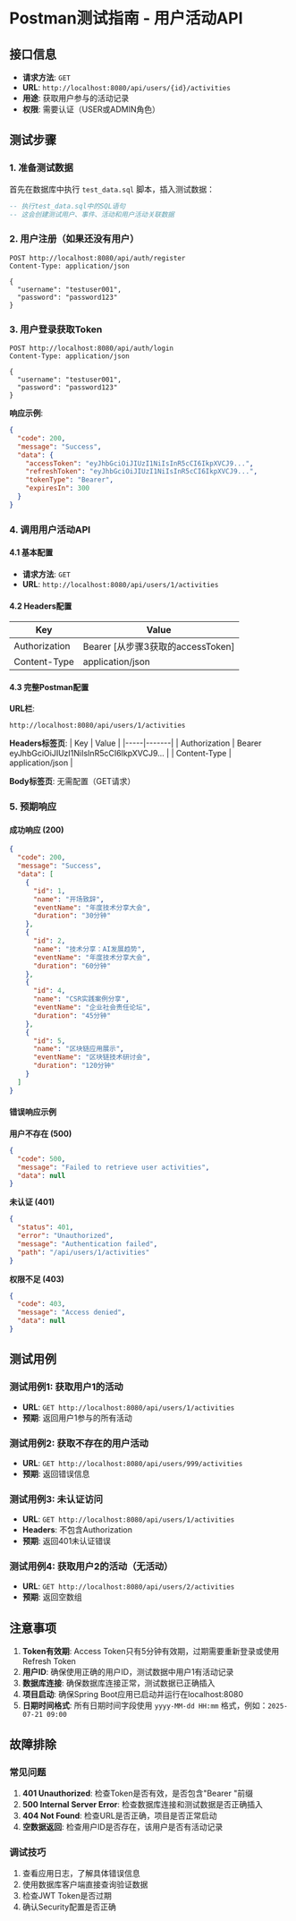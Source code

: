 # Postman测试指南 - 用户活动API

## 接口信息
- **请求方法**: `GET`
- **URL**: `http://localhost:8080/api/users/{id}/activities`
- **用途**: 获取用户参与的活动记录
- **权限**: 需要认证（USER或ADMIN角色）

## 测试步骤

### 1. 准备测试数据
首先在数据库中执行 `test_data.sql` 脚本，插入测试数据：

```sql
-- 执行test_data.sql中的SQL语句
-- 这会创建测试用户、事件、活动和用户活动关联数据
```

### 2. 用户注册（如果还没有用户）
```
POST http://localhost:8080/api/auth/register
Content-Type: application/json

{
  "username": "testuser001",
  "password": "password123"
}
```

### 3. 用户登录获取Token
```
POST http://localhost:8080/api/auth/login
Content-Type: application/json

{
  "username": "testuser001",
  "password": "password123"
}
```

**响应示例**:
```json
{
  "code": 200,
  "message": "Success",
  "data": {
    "accessToken": "eyJhbGciOiJIUzI1NiIsInR5cCI6IkpXVCJ9...",
    "refreshToken": "eyJhbGciOiJIUzI1NiIsInR5cCI6IkpXVCJ9...",
    "tokenType": "Bearer",
    "expiresIn": 300
  }
}
```

### 4. 调用用户活动API

#### 4.1 基本配置
- **请求方法**: `GET`
- **URL**: `http://localhost:8080/api/users/1/activities`

#### 4.2 Headers配置
| Key | Value |
|-----|-------|
| Authorization | Bearer [从步骤3获取的accessToken] |
| Content-Type | application/json |

#### 4.3 完整Postman配置

**URL栏**:
```
http://localhost:8080/api/users/1/activities
```

**Headers标签页**:
| Key | Value |
|-----|-------|
| Authorization | Bearer eyJhbGciOiJIUzI1NiIsInR5cCI6IkpXVCJ9... |
| Content-Type | application/json |

**Body标签页**: 无需配置（GET请求）

### 5. 预期响应

#### 成功响应 (200)
```json
{
  "code": 200,
  "message": "Success",
  "data": [
    {
      "id": 1,
      "name": "开场致辞",
      "eventName": "年度技术分享大会",
      "duration": "30分钟"
    },
    {
      "id": 2,
      "name": "技术分享：AI发展趋势",
      "eventName": "年度技术分享大会",
      "duration": "60分钟"
    },
    {
      "id": 4,
      "name": "CSR实践案例分享",
      "eventName": "企业社会责任论坛",
      "duration": "45分钟"
    },
    {
      "id": 5,
      "name": "区块链应用展示",
      "eventName": "区块链技术研讨会",
      "duration": "120分钟"
    }
  ]
}
```

#### 错误响应示例

**用户不存在 (500)**
```json
{
  "code": 500,
  "message": "Failed to retrieve user activities",
  "data": null
}
```

**未认证 (401)**
```json
{
  "status": 401,
  "error": "Unauthorized",
  "message": "Authentication failed",
  "path": "/api/users/1/activities"
}
```

**权限不足 (403)**
```json
{
  "code": 403,
  "message": "Access denied",
  "data": null
}
```

## 测试用例

### 测试用例1: 获取用户1的活动
- **URL**: `GET http://localhost:8080/api/users/1/activities`
- **预期**: 返回用户1参与的所有活动

### 测试用例2: 获取不存在的用户活动
- **URL**: `GET http://localhost:8080/api/users/999/activities`
- **预期**: 返回错误信息

### 测试用例3: 未认证访问
- **URL**: `GET http://localhost:8080/api/users/1/activities`
- **Headers**: 不包含Authorization
- **预期**: 返回401未认证错误

### 测试用例4: 获取用户2的活动（无活动）
- **URL**: `GET http://localhost:8080/api/users/2/activities`
- **预期**: 返回空数组

## 注意事项

1. **Token有效期**: Access Token只有5分钟有效期，过期需要重新登录或使用Refresh Token
2. **用户ID**: 确保使用正确的用户ID，测试数据中用户1有活动记录
3. **数据库连接**: 确保数据库连接正常，测试数据已正确插入
4. **项目启动**: 确保Spring Boot应用已启动并运行在localhost:8080
5. **日期时间格式**: 所有日期时间字段使用 `yyyy-MM-dd HH:mm` 格式，例如：`2025-07-21 09:00`

## 故障排除

### 常见问题

1. **401 Unauthorized**: 检查Token是否有效，是否包含"Bearer "前缀
2. **500 Internal Server Error**: 检查数据库连接和测试数据是否正确插入
3. **404 Not Found**: 检查URL是否正确，项目是否正常启动
4. **空数据返回**: 检查用户ID是否存在，该用户是否有活动记录

### 调试技巧

1. 查看应用日志，了解具体错误信息
2. 使用数据库客户端直接查询验证数据
3. 检查JWT Token是否过期
4. 确认Security配置是否正确 
